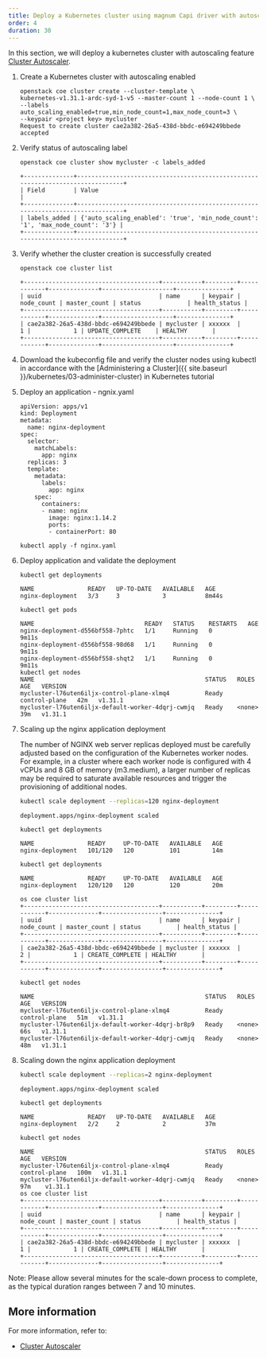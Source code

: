 ```yaml
---
title: Deploy a Kubernetes cluster using magnum Capi driver with autoscaling feature
order: 4
duration: 30
---
```


In this section, we will deploy a kubernetes cluster with autoscaling feature [Cluster Autoscaler](https://cluster-api.sigs.k8s.io/tasks/automated-machine-management/autoscaling).

1. Create a Kubernetes cluster with autoscaling enabled

   ```
   openstack coe cluster create --cluster-template \
   kubernetes-v1.31.1-ardc-syd-1-v5 --master-count 1 --node-count 1 \
   --labels auto_scaling_enabled=true,min_node_count=1,max_node_count=3 \
   --keypair <project key> mycluster
   Request to create cluster cae2a382-26a5-438d-bbdc-e694249bbede accepted
   ```

1. Verify status of autoscaling label

   ```
   openstack coe cluster show mycluster -c labels_added
   ```

   ```
   +--------------+--------------------------------------------------------------------------------+
   | Field        | Value                                                                          |
   +--------------+--------------------------------------------------------------------------------+
   | labels_added | {'auto_scaling_enabled': 'true', 'min_node_count': '1', 'max_node_count': '3'} |
   +--------------+--------------------------------------------------------------------------------+
   ```

1. Verify whether the cluster creation is successfully created

   ```
   openstack coe cluster list
   ```

   ```
   +--------------------------------------+-----------+---------+------------+--------------+--------------------+---------------+
   | uuid                                 | name      | keypair | node_count | master_count | status             | health_status |
   +--------------------------------------+-----------+---------+------------+--------------+--------------------+---------------+
   | cae2a382-26a5-438d-bbdc-e694249bbede | mycluster | xxxxxx  |          1 |            1 | UPDATE_COMPLETE    | HEALTHY       |
   +--------------------------------------+-----------+---------+------------+--------------+--------------------+---------------+
   ```

1. Download the kubeconfig file and verify the cluster nodes using kubectl in accordance with the [Administering a Cluster]({{ site.baseurl }}/kubernetes/03-administer-cluster) in Kubernetes tutorial

1. Deploy an application - ngnix.yaml

   ```
   apiVersion: apps/v1
   kind: Deployment
   metadata:
     name: nginx-deployment
   spec:
     selector:
       matchLabels:
         app: nginx
     replicas: 3
     template:
       metadata:
         labels:
           app: nginx
       spec:
         containers:
         - name: nginx
           image: nginx:1.14.2
           ports:
           - containerPort: 80
   ```

   ```
   kubectl apply -f nginx.yaml
   ```

1. Deploy application and validate the deployment

   ```
   kubectl get deployments
   ```

   ```
   NAME               READY   UP-TO-DATE   AVAILABLE   AGE
   nginx-deployment   3/3     3            3           8m44s
   ```

   ```
   kubectl get pods
   ```

   ```
   NAME                               READY   STATUS    RESTARTS   AGE
   nginx-deployment-d556bf558-7phtc   1/1     Running   0          9m11s
   nginx-deployment-d556bf558-98d68   1/1     Running   0          9m11s
   nginx-deployment-d556bf558-shqt2   1/1     Running   0          9m11s
   kubectl get nodes
   NAME                                                STATUS   ROLES           AGE   VERSION
   mycluster-l76uten6iljx-control-plane-xlmq4          Ready    control-plane   42m   v1.31.1
   mycluster-l76uten6iljx-default-worker-4dqrj-cwmjq   Ready    <none>          39m   v1.31.1
   ```

1. Scaling up the nginx application deployment

   The number of NGINX web server replicas deployed must be carefully adjusted based on the configuration of the Kubernetes worker nodes.
   For example, in a cluster where each worker node is configured with 4 vCPUs and 8 GB of memory (m3.medium), a larger number of replicas may be
   required to saturate available resources and trigger the provisioning of additional nodes.

   ```sh
   kubectl scale deployment --replicas=120 nginx-deployment
   ```

   ```
   deployment.apps/nginx-deployment scaled
   ```

   ```
   kubectl get deployments
   ```

   ```
   NAME               READY     UP-TO-DATE   AVAILABLE   AGE
   nginx-deployment   101/120   120          101         14m
   ```

   ```
   kubectl get deployments
   ```

   ```
   NAME               READY     UP-TO-DATE   AVAILABLE   AGE
   nginx-deployment   120/120   120          120         20m
   ```

   ```
   os coe cluster list
   +--------------------------------------+-----------+---------+------------+--------------+-----------------+---------------+
   | uuid                                 | name      | keypair | node_count | master_count | status          | health_status |
   +--------------------------------------+-----------+---------+------------+--------------+-----------------+---------------+
   | cae2a382-26a5-438d-bbdc-e694249bbede | mycluster | xxxxxx  |          2 |            1 | CREATE_COMPLETE | HEALTHY       |
   +--------------------------------------+-----------+---------+------------+--------------+-----------------+---------------+
   ```

   ```
   kubectl get nodes
   ```

   ```
   NAME                                                STATUS   ROLES           AGE   VERSION
   mycluster-l76uten6iljx-control-plane-xlmq4          Ready    control-plane   51m   v1.31.1
   mycluster-l76uten6iljx-default-worker-4dqrj-br8p9   Ready    <none>          66s   v1.31.1
   mycluster-l76uten6iljx-default-worker-4dqrj-cwmjq   Ready    <none>          48m   v1.31.1
   ```

1. Scaling down the nginx application deployment

   ```sh
   kubectl scale deployment --replicas=2 nginx-deployment
   ```

   ```
   deployment.apps/nginx-deployment scaled
   ```

   ```
   kubectl get deployments
   ```

   ```
   NAME               READY   UP-TO-DATE   AVAILABLE   AGE
   nginx-deployment   2/2     2            2           37m
   ```

   ```
   kubectl get nodes
   ```

   ```
   NAME                                                STATUS   ROLES           AGE   VERSION
   mycluster-l76uten6iljx-control-plane-xlmq4          Ready    control-plane   100m   v1.31.1
   mycluster-l76uten6iljx-default-worker-4dqrj-cwmjq   Ready    <none>          97m    v1.31.1
   os coe cluster list
   +--------------------------------------+-----------+---------+------------+--------------+-----------------+---------------+
   | uuid                                 | name      | keypair | node_count | master_count | status          | health_status |
   +--------------------------------------+-----------+---------+------------+--------------+-----------------+---------------+
   | cae2a382-26a5-438d-bbdc-e694249bbede | mycluster | xxxxxx  |          1 |            1 | CREATE_COMPLETE | HEALTHY       |
   +--------------------------------------+-----------+---------+------------+--------------+-----------------+---------------+
   ```

Note: Please allow several minutes for the scale-down process to complete, as the typical duration ranges between 7 and 10 minutes.
## More information

For more information, refer to:
- [Cluster Autoscaler](https://cluster-api.sigs.k8s.io/tasks/automated-machine-management/autoscaling)
